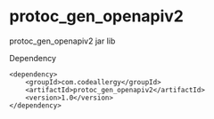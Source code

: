 # protoc_gen_openapiv2

protoc_gen_openapiv2 jar lib


Dependency
```
<dependency>
    <groupId>com.codeallergy</groupId>
    <artifactId>protoc_gen_openapiv2</artifactId>
    <version>1.0</version>
</dependency>
```